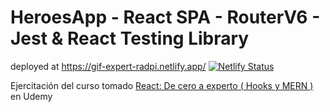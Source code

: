 # HeroesApp - React SPA - RouterV6 - Jest & React Testing Library

deployed at <https://gif-expert-radpi.netlify.app/> [![Netlify Status](https://api.netlify.com/api/v1/badges/c5becd18-b0f4-4b66-bb52-798d882bc42d/deploy-status)](https://app.netlify.com/sites/gif-expert-radpi/deploys)

Ejercitación del curso tomado [React: De cero a experto ( Hooks y MERN )](https://www.udemy.com/course/react-cero-experto/) en Udemy

